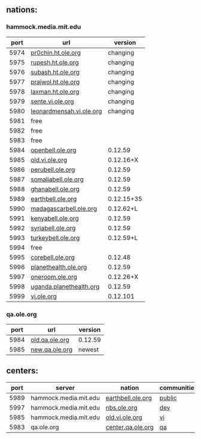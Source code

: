 ## nations:

### hammock.media.mit.edu

port | url | version
---|---|---
5974 | [pr0chin.ht.ole.org](http://subash.ht.ole.org) | changing
5975 | [rupesh.ht.ole.org](http://subash.ht.ole.org) | changing
5976 | [subash.ht.ole.org](http://subash.ht.ole.org) | changing
5977 | [prajwol.ht.ole.org](http://prajwol.ht.ole.org) | changing
5978 | [laxman.ht.ole.org](http://laxman.ht.ole.org) | changing
5979 | [sente.vi.ole.org](http://sente.vi.ole.org) | changing
5980 | [leonardmensah.vi.ole.org](http://leonardmensah.vi.ole.org) | changing
5981 | free |
5982 | free |
5983 | free |
5984 | [openbell.ole.org](http://openbell.ole.org) | 0.12.59
5985 | [old.vi.ole.org](http://old.vi.ole.org) | 0.12.16+X
5986 | [perubell.ole.org](http://perubell.ole.org) | 0.12.59
5987 | [somaliabell.ole.org](http://somaliabell.ole.org) | 0.12.59
5988 | [ghanabell.ole.org](http://ghanabell.ole.org) | 0.12.59
5989 | [earthbell.ole.org](http://earthbell.ole.org) | 0.12.15+35
5990 | [madagascarbell.ole.org](http://madagascarbell.ole.org) | 0.12.62+L
5991 | [kenyabell.ole.org](http://kenyabell.ole.org) | 0.12.59
5992 | [syriabell.ole.org](http://syriabell.ole.org) | 0.12.59
5993 | [turkeybell.ole.org](http://turkeybell.ole.org) | 0.12.59+L
5994 | free |
5995 | [corebell.ole.org](http://corebell.ole.org) | 0.12.48
5996 | [planethealth.ole.org](http://planethealth.ole.org) | 0.12.59
5997 | [oneroom.ole.org](http://oneroom.ole.org) | 0.12.26+X
5998 | [uganda.planethealth.org](http://uganda.planethealth.org) | 0.12.59
5999 | [vi.ole.org](http://vi.ole.org) | 0.12.101


### qa.ole.org

port | url | version
---|---|---
5984 | [old.qa.ole.org](http://old.qa.ole.org) | 0.12.59
5985 | [new.qa.ole.org](http://new.qa.ole.org) | newest

## centers:

port | server | nation | communities
---|---|---|---
5989 | hammock.media.mit.edu | [earthbell.ole.org](http://earthbell.ole.org:5989/_utils/database.html?nations/_design/bell/_view/getAllNations) | [public](http://earthbell.ole.org:5989/_utils/database.html?communityregistrationrequests/_design/bell/_view/getAllCommunities)
5997 | hammock.media.mit.edu | [nbs.ole.org](http://nbs.ole.org:5997/_utils/database.html?nations/_design/bell/_view/getAllNations) | [dev](http://nbs.ole.org:5997/_utils/database.html?communityregistrationrequests/_design/bell/_view/getAllCommunities)
5985 | hammock.media.mit.edu | [old.vi.ole.org](http://old.vi.ole.org:5985/_utils/database.html?nations/_design/bell/_view/getAllNations) | [vi](http://old.vi.ole.org:5985/_utils/database.html?communityregistrationrequests/_design/bell/_view/getAllCommunities)
5983 | qa.ole.org | [center.qa.ole.org](http://center.qa.ole.org:5983/_utils/database.html?nations/_design/bell/_view/getAllNations) | [qa](http://center.qa.ole.org:5983/_utils/database.html?communityregistrationrequests/_design/bell/_view/getAllCommunities)
